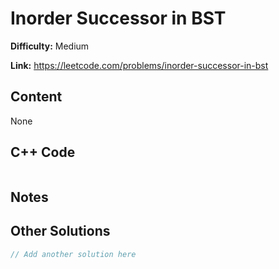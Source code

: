 # Inorder Successor in BST

**Difficulty:** Medium

**Link:** https://leetcode.com/problems/inorder-successor-in-bst

## Content

None

## C++ Code

```cpp

```
## Notes

<!--
Add your notes here.

-->
## Other Solutions

```cpp
// Add another solution here
```
